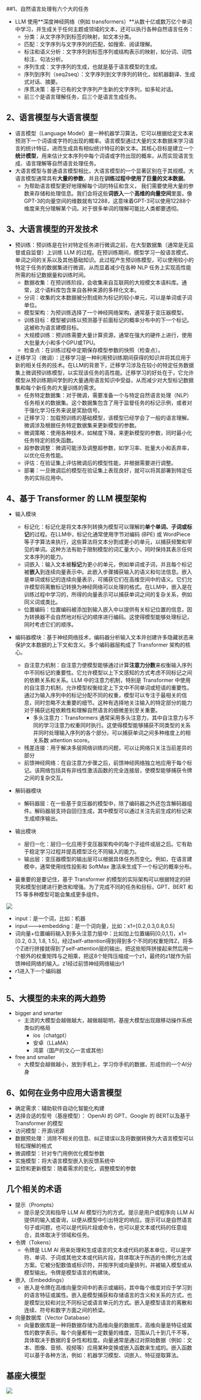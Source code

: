 

##1、自然语言处理有六个大的任务
- LLM 使用**深度神经网络（例如 transformers）**从数十亿或数万亿个单词中学习，并生成关于任何主题或领域的文本，还可以执行各种自然语言任务：
	- 分类：从文字序列到标签的映射，如文本分类。
	- 匹配：文字序列与文字序列的匹配，如搜索、阅读理解。
	- 标注和语义分析：文字序列到标签序列或结构表示的映射，如分词、词性标注、句法分析。
	- 序列生成：文字序列的生成，也就是基于语言模型的生成。
	- 序列到序列（seq2seq）：文字序列到文字序列的转化，如机器翻译、生成式对话、摘要。
	- 序贯决策：基于已有的文字序列产生新的文字序列，如多轮对话。
	- 前三个是语言理解任务，后三个是语言生成任务。


## 2、语言模型与大语言模型
- 语言模型（Language Model）是一种机器学习算法，它可以根据给定文本来预测下一个词语或字符的出现的概率。语言模型通过大量的文本数据来学习语言的统计特征，进而生成具有相似统计特征的新文本。其核心目标是建立一个**统计模型**，用来估计文本序列中每个词语或字符出现的概率，从而实现语言生成、语言理解等自然语言处理任务。
- 大语言模型与普通语言模型相比，大语言模型的一个显著区别在于其规模。大语言模型通常具有**大量的参数**，并且在**训练过程中使用了巨量的文本数据**。
	- 为帮助语言模型更好地理解每个词的特征和含义， 我们需要使用大量的参数来存储和处理信息。我们会将这些**词嵌入**一个**高维的向量空间**里面，像GPT-3的向量空间的维数就有12288，这意味着GPT-3可以使用12288个维度来充分理解某个词。对于很多单词的理解可能比人类都要透彻。


## 3、大语言模型的开发技术
- 预训练：预训练是在针对特定任务进行微调之前，在大型数据集（通常是无监督或自监督）上训练 LLM 的过程。在预训练期间，模型学习一般语言模式、单词之间的关系以及其他基础知识。此过程产生预训练模型，可以使用较小的特定于任务的数据集进行微调，从而显着减少在各种 NLP 任务上实现高性能所需的标记数据量和训练时间。
	- 数据收集：在预训练阶段，会收集来自互联网的大规模文本语料库。通常，这个语料库包含来自各种来源的多样化文本。
	- 分词：收集的文本数据被分割成称为标记的较小单元，可以是单词或子词单位。
	- 模型架构：为预训练选择了一个神经网络架构，通常基于变压器模型。
	- 训练目标：模型被训练以预测基于前面标记的概率分布中的下一个标记。这被称为语言建模目标。
	- 大规模训练：预训练需要大量计算资源，通常在强大的硬件上进行，使用大批量大小和多个GPU或TPU。
	- 检查点：在训练过程中定期保存模型参数的快照（检查点）。
- 迁移学习（微调）：迁移学习是一种利用预训练期间获得的知识并将其应用于新的相关任务的技术。在LLM的背景下，迁移学习涉及在较小的特定任务数据集上微调预训练模型，以实现该任务的高性能。迁移学习的好处在于，它允许模型从预训练期间学到的大量通用语言知识中受益，从而减少对大型标记数据集和每个新任务的大量训练的需求。
	- 任务特定数据集：对于微调，需要准备一个与特定自然语言处理（NLP）任务相关的数据集。这个数据集包含了用于监督任务的标记示例，或者对于强化学习任务来说是奖励信号。
	- 迁移学习：加载预训练的基础模型，该模型已经学会了一般的语言理解。微调涉及根据任务特定数据集来更新模型的参数。
	- 微调策略：使用各种技术，如梯度下降，来更新模型的参数，同时最小化任务特定的损失函数。
	- 超参数调整：微调可能涉及调整超参数，如学习率、批量大小和丢弃率，以优化任务性能。
	- 评估：在验证集上评估微调后的模型性能，并根据需要进行调整。
	- 部署：一旦微调后的模型在验证集上表现良好，就可以将其部署到特定任务的实际应用中。


## 4、基于 Transformer 的 LLM 模型架构
- 输入模块
	- 标记化：标记化是将文本序列转换为模型可以理解的**单个单词、子词或标记**的过程。在LLM中，标记化通常使用字节对编码 (BPE) 或 WordPiece 等子字算法来执行，这些算法将文本分割成更小的单元，以捕获频繁和罕见的单词。这种方法有助于限制模型的词汇量大小，同时保持其表示任何文本序列的能力。
	- 词嵌入：输入文本被**标记**为更小的单元，例如单词或子词，并且每个标记被**嵌入**到连续向量表示中。此嵌入步骤捕获输入的语义和句法信息。嵌入是单词或标记的连续向量表示，可捕获它们在高维空间中的语义。它们允许模型将离散标记转换为神经网络可以处理的格式。在LLM中，嵌入是在训练过程中学习的，所得的向量表示可以捕获单词之间的复杂关系，例如同义词或类比。
	- 位置编码：位置编码被添加到输入嵌入中以提供有关标记位置的信息，因为转换器不会自然地对标记的顺序进行编码。这使得模型能够处理标记，同时考虑它们的顺序。

- 编码器模块：基于神经网络技术，编码器分析输入文本并创建许多隐藏状态来保护文本数据的上下文和含义。多个编码器层构成了 Transformer 架构的核心。
	- 自注意力机制：自注意力使模型能够通过计算**注意力分数**来权衡输入序列中不同标记的重要性。它允许模型以上下文感知的方式考虑不同标记之间的依赖关系和关系。LLM 中的注意力机制，特别是 Transformer 中使用的自注意力机制，允许模型权衡给定上下文中不同单词或短语的重要性。通过为输入序列中的标记分配不同的权重，模型可以专注于最相关的信息，同时忽略不太重要的细节。这种有选择地关注输入的特定部分的能力对于捕获远程依赖性和理解自然语言的细微差别至关重要。
		- 多头注意力：Transformers 通常采用多头注意力，其中自注意力与不同的学习注意力权重同时执行。这使得模型能够捕获不同类型的关系并同时处理输入序列的各个部分。可以捕获单词之间多种维度上的相关系数 attention score。
	- 残差连接：用于解决多层网络训练的问题，可以让网络只关注当前差异的部分
	- 前馈神经网络：在自注意力步骤之后，前馈神经网络独立地应用于每个标记。该网络包括具有非线性激活函数的完全连接层，使模型能够捕获令牌之间的复杂交互。

- 解码器模块
	- 解码器层：在一些基于变压器的模型中，除了编码器之外还包含解码器组件。解码器层支持自回归生成，其中模型可以通过关注先前生成的标记来生成顺序输出。


- 输出模块
	- 层归一化：层归一化应用于变压器架构中的每个子组件或层之后。它有助于稳定学习过程并提高模型泛化不同输入的能力。
	- 输出层：变压器模型的输出层可以根据具体任务而变化。例如，在语言建模中，通常使用线性投影和 SoftMax 激活来生成下一个标记的概率分布。
- 最重要的是要记住，基于 Transformer 的模型的实际架构可以根据特定的研究和模型创建进行更改和增强。为了完成不同的任务和目标，GPT、BERT 和 T5 等多种模型可能会集成更多组件。

 ![](./pic/p23.jpg)

- input：是一个词，比如：机器
- input--->embedding：是一个词向量，比如：x1=[0.2,0.3,0.8,0.5]
- 词向量+位置编码输入到多头注意力层中：比如加上位置编码[0,0,1,1]，x1=[0.2, 0.3, 1.8, 1.5]，经过self-attention得到得到多个不同的权重矩阵Z，将多个Z进行拼接就得到了self-attention层的输出，把这些矩阵拼接起来然后用一个额外的权重矩阵与之相乘，把这8个矩阵压缩成一个z1，最终的z1就作为前馈神经网络的输入。z1经过前馈神经网络输出r1
- r1进入下一个编码器
- 

## 5、大模型的未来的两大趋势
- bigger and smarter
	- 主流的大模型会越做越大，越做越聪明，基座大模型出现跟移动操作系统类似的格局
		- ios（chatgpt）
		- 安卓（LLaMA）
		- 鸿蒙（国产的文心一言或其他）
- free and smaller
	- 大模型会越做越小，放到手机上，学习你手机的数据，形成你的一个AI分身


## 6、如何在业务中应用大语言模型
- 确定需求：辅助软件自动化智能化构建
- 选择合适的型号（基座模型）： OpenAI 的 GPT、Google 的 BERT以及基于 Transformer 的模型
- 访问模型：开源/闭源
- 数据预处理：消除不相关的信息、纠正错误以及将数据转换为大语言模型可以轻松理解的格式
- 微调模型：针对专门用例优化模型参数
- 实施模型：将大语言模型嵌入到反馈系统中
- 监控和更新模型：随着需求的变化，调整模型的参数


## 几个相关的术语
- 提示（Prompts）
	- 提示是交流和指导 LLM AI 模型行为的方式。提示是用户或程序向 LLM AI 提供的输入或查询，以便从模型中引出特定的响应。提示可以是自然语言句子或问题，也可以是代码片段或命令，也可以是文本或代码的任意组合，具体取决于领域和任务。
- 令牌（Tokens）
	- 令牌是 LLM AI 用来处理和生成语言的文本或代码的基本单位，可以是字符、单词、子词或其他文本或代码片段，具体取决于所选的令牌化方法或方案。它被分配数值或标识符，并按序列或向量排列，并被输入模型或从模型输出。令牌是模型语言的构建块。
- 嵌入（Embeddings）
	- 嵌入是令牌在高维向量空间中的表示或编码，其中每个维度对应于学习到的语言特征或属性。嵌入是模型捕获和存储语言的含义和关系的方式，也是模型比较和对比不同标记或语言单元的方式。嵌入是模型语言的离散和连续、符号和数字方面之间的桥梁。
- 向量数据库（Vector Database）
	- 向量数据库是一种将数据存储为高维向量的数据库，高维向量是特征或属性的数学表示。每个向量都有一定数量的维度，范围从几十到几千不等，具体取决于数据的复杂性和粒度。向量通常是通过对原始数据（例如：文本、图像、音频、视频等）应用某种变换或嵌入函数来生成的。嵌入函数可以基于各种方法，例如：机器学习模型、词嵌入、特征提取算法。

## 基座大模型

![](./pic/p22.png)




